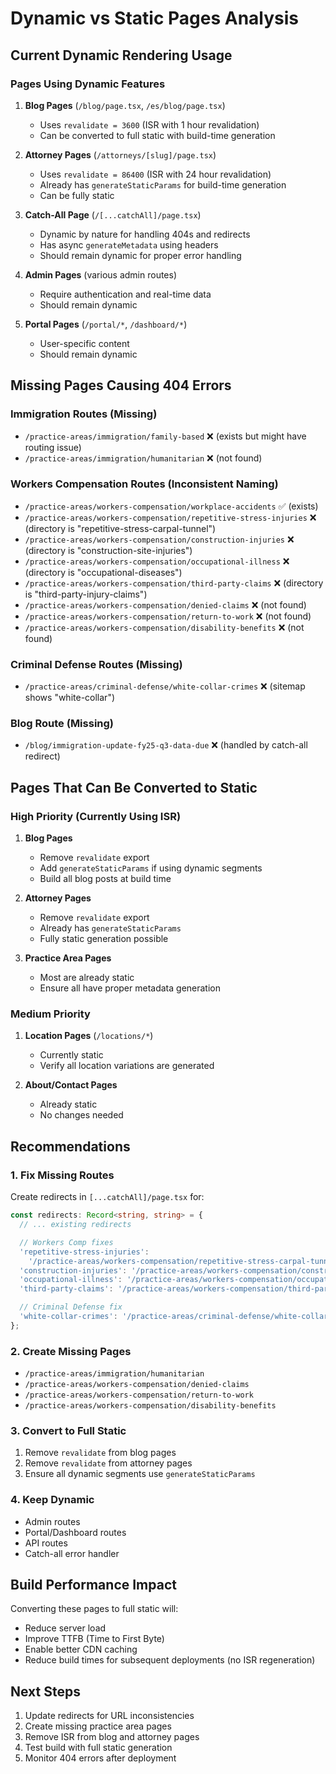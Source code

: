 # Dynamic vs Static Pages Analysis

## Current Dynamic Rendering Usage

### Pages Using Dynamic Features

1. **Blog Pages** (`/blog/page.tsx`, `/es/blog/page.tsx`)
   - Uses `revalidate = 3600` (ISR with 1 hour revalidation)
   - Can be converted to full static with build-time generation

2. **Attorney Pages** (`/attorneys/[slug]/page.tsx`)
   - Uses `revalidate = 86400` (ISR with 24 hour revalidation)
   - Already has `generateStaticParams` for build-time generation
   - Can be fully static

3. **Catch-All Page** (`/[...catchAll]/page.tsx`)
   - Dynamic by nature for handling 404s and redirects
   - Has async `generateMetadata` using headers
   - Should remain dynamic for proper error handling

4. **Admin Pages** (various admin routes)
   - Require authentication and real-time data
   - Should remain dynamic

5. **Portal Pages** (`/portal/*`, `/dashboard/*`)
   - User-specific content
   - Should remain dynamic

## Missing Pages Causing 404 Errors

### Immigration Routes (Missing)

- `/practice-areas/immigration/family-based` ❌ (exists but might have routing issue)
- `/practice-areas/immigration/humanitarian` ❌ (not found)

### Workers Compensation Routes (Inconsistent Naming)

- `/practice-areas/workers-compensation/workplace-accidents` ✅ (exists)
- `/practice-areas/workers-compensation/repetitive-stress-injuries` ❌ (directory is "repetitive-stress-carpal-tunnel")
- `/practice-areas/workers-compensation/construction-injuries` ❌ (directory is "construction-site-injuries")
- `/practice-areas/workers-compensation/occupational-illness` ❌ (directory is "occupational-diseases")
- `/practice-areas/workers-compensation/third-party-claims` ❌ (directory is "third-party-injury-claims")
- `/practice-areas/workers-compensation/denied-claims` ❌ (not found)
- `/practice-areas/workers-compensation/return-to-work` ❌ (not found)
- `/practice-areas/workers-compensation/disability-benefits` ❌ (not found)

### Criminal Defense Routes (Missing)

- `/practice-areas/criminal-defense/white-collar-crimes` ❌ (sitemap shows "white-collar")

### Blog Route (Missing)

- `/blog/immigration-update-fy25-q3-data-due` ❌ (handled by catch-all redirect)

## Pages That Can Be Converted to Static

### High Priority (Currently Using ISR)

1. **Blog Pages**
   - Remove `revalidate` export
   - Add `generateStaticParams` if using dynamic segments
   - Build all blog posts at build time

2. **Attorney Pages**
   - Remove `revalidate` export
   - Already has `generateStaticParams`
   - Fully static generation possible

3. **Practice Area Pages**
   - Most are already static
   - Ensure all have proper metadata generation

### Medium Priority

1. **Location Pages** (`/locations/*`)
   - Currently static
   - Verify all location variations are generated

2. **About/Contact Pages**
   - Already static
   - No changes needed

## Recommendations

### 1. Fix Missing Routes

Create redirects in `[...catchAll]/page.tsx` for:

```typescript
const redirects: Record<string, string> = {
  // ... existing redirects

  // Workers Comp fixes
  'repetitive-stress-injuries':
    '/practice-areas/workers-compensation/repetitive-stress-carpal-tunnel',
  'construction-injuries': '/practice-areas/workers-compensation/construction-site-injuries',
  'occupational-illness': '/practice-areas/workers-compensation/occupational-diseases',
  'third-party-claims': '/practice-areas/workers-compensation/third-party-injury-claims',

  // Criminal Defense fix
  'white-collar-crimes': '/practice-areas/criminal-defense/white-collar',
};
```

### 2. Create Missing Pages

- `/practice-areas/immigration/humanitarian`
- `/practice-areas/workers-compensation/denied-claims`
- `/practice-areas/workers-compensation/return-to-work`
- `/practice-areas/workers-compensation/disability-benefits`

### 3. Convert to Full Static

1. Remove `revalidate` from blog pages
2. Remove `revalidate` from attorney pages
3. Ensure all dynamic segments use `generateStaticParams`

### 4. Keep Dynamic

- Admin routes
- Portal/Dashboard routes
- API routes
- Catch-all error handler

## Build Performance Impact

Converting these pages to full static will:

- Reduce server load
- Improve TTFB (Time to First Byte)
- Enable better CDN caching
- Reduce build times for subsequent deployments (no ISR regeneration)

## Next Steps

1. Update redirects for URL inconsistencies
2. Create missing practice area pages
3. Remove ISR from blog and attorney pages
4. Test build with full static generation
5. Monitor 404 errors after deployment
